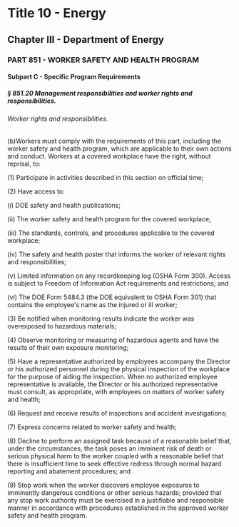 
# Title 10 - Energy
## Chapter III - Department of Energy
### PART 851 - WORKER SAFETY AND HEALTH PROGRAM
#### Subpart C - Specific Program Requirements
##### § 851.20 Management responsibilities and worker rights and responsibilities.
###### Worker rights and responsibilities.

(b)Workers must comply with the requirements of this part, including the worker safety and health program, which are applicable to their own actions and conduct. Workers at a covered workplace have the right, without reprisal, to:

(1) Participate in activities described in this section on official time;

(2) Have access to:

(i) DOE safety and health publications;

(ii) The worker safety and health program for the covered workplace;

(iii) The standards, controls, and procedures applicable to the covered workplace;

(iv) The safety and health poster that informs the worker of relevant rights and responsibilities;

(v) Limited information on any recordkeeping log (OSHA Form 300). Access is subject to Freedom of Information Act requirements and restrictions; and

(vi) The DOE Form 5484.3 (the DOE equivalent to OSHA Form 301) that contains the employee's name as the injured or ill worker;

(3) Be notified when monitoring results indicate the worker was overexposed to hazardous materials;

(4) Observe monitoring or measuring of hazardous agents and have the results of their own exposure monitoring;

(5) Have a representative authorized by employees accompany the Director or his authorized personnel during the physical inspection of the workplace for the purpose of aiding the inspection. When no authorized employee representative is available, the Director or his authorized representative must consult, as appropriate, with employees on matters of worker safety and health;

(6) Request and receive results of inspections and accident investigations;

(7) Express concerns related to worker safety and health;

(8) Decline to perform an assigned task because of a reasonable belief that, under the circumstances, the task poses an imminent risk of death or serious physical harm to the worker coupled with a reasonable belief that there is insufficient time to seek effective redress through normal hazard reporting and abatement procedures; and

(9) Stop work when the worker discovers employee exposures to imminently dangerous conditions or other serious hazards; provided that any stop work authority must be exercised in a justifiable and responsible manner in accordance with procedures established in the approved worker safety and health program.
